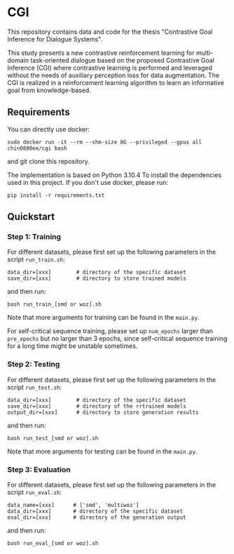 # CGI
This repository contains data and code for the thesis "Contrastive Goal Inference for Dialogue Systems".

This study presents a new contrastive reinforcement learning for multi-domain task-oriented dialogue based on the proposed Contrastive Goal Inference (CGI) where contrastive learning is performed and leveraged without the needs of auxiliary perception loss for data augmentation. The CGI is realized in a reinforcement learning algorithm to learn an informative goal from knowledge-based.

## Requirements
You can directly use docker:
```
sudo docker run -it --rm --shm-size 8G --privileged --gpus all chin0880ee/cgi bash
```
and git clone this repository.

The implementation is based on Python 3.10.4 To install the dependencies used in this project. If you don't use docker, please run:
```
pip install -r requirements.txt
```

## Quickstart

### Step 1: Training
For different datasets, please first set up the following parameters in the script `run_train.sh`:
```
data_dir=[xxx]        # directory of the specific dataset
save_dir=[xxx]        # directory to store trained models
```
and then run:
```
bash run_train_[smd or woz].sh
```
Note that more arguments for training can be found in the `main.py`. 

For self-critical sequence training, please set up `num_epochs` larger than `pre_epochs` but no larger than 3 epochs, since self-critical sequence training for a long time might be unstable sometimes.

### Step 2: Testing
For different datasets, please first set up the following parameters in the script `run_test.sh`:
```
data_dir=[xxx]        # directory of the specific dataset
save_dir=[xxx]        # directory of the rrtrained models
output_dir=[xxx]      # directory to store generation results
```
and then run:
```
bash run_test_[smd or woz].sh
```
Note that more arguments for testing can be found in the `main.py`. 

### Step 3: Evaluation
For different datasets, please first set up the following parameters in the script `run_eval.sh`:
```
data_name=[xxx]      # ['smd', 'multiwoz']
data_dir=[xxx]       # directory of the specific dataset
eval_dir=[xxx]       # directory of the generation output
```
and then run:
```
bash run_eval_[smd or woz].sh
```
